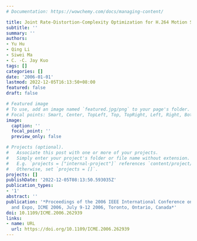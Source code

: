 ```yaml
---
# Documentation: https://wowchemy.com/docs/managing-content/

title: Joint Rate-Distortion-Complexity Optimization for H.264 Motion Search
subtitle: ''
summary: ''
authors:
- Yu Hu
- Qing Li
- Siwei Ma
- C. -C. Jay Kuo
tags: []
categories: []
date: '2006-01-01'
lastmod: 2022-12-05T16:13:50+08:00
featured: false
draft: false

# Featured image
# To use, add an image named `featured.jpg/png` to your page's folder.
# Focal points: Smart, Center, TopLeft, Top, TopRight, Left, Right, BottomLeft, Bottom, BottomRight.
image:
  caption: ''
  focal_point: ''
  preview_only: false

# Projects (optional).
#   Associate this post with one or more of your projects.
#   Simply enter your project's folder or file name without extension.
#   E.g. `projects = ["internal-project"]` references `content/project/deep-learning/index.md`.
#   Otherwise, set `projects = []`.
projects: []
publishDate: '2022-12-05T08:13:50.593035Z'
publication_types:
- '1'
abstract: ''
publication: '*Proceedings of the 2006 IEEE International Conference on Multimedia
  and Expo, ICME 2006, July 9-12 2006, Toronto, Ontario, Canada*'
doi: 10.1109/ICME.2006.262939
links:
- name: URL
  url: https://doi.org/10.1109/ICME.2006.262939
---
```

